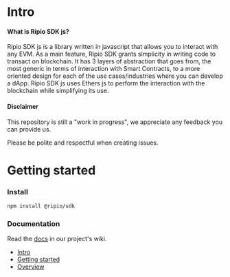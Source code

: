 # Intro

#### What is Ripio SDK js?

Ripio SDK js is a library written in javascript that allows you to interact with any EVM. As a main feature, Ripio SDK grants simplicity in writing code to transact on blockchain. It has 3 layers of abstraction that goes from, the most generic in terms of interaction with Smart Contracts, to a more oriented design for each of the use cases/industries where you can develop a dApp. Ripio SDK js uses Ethers js to perform the interaction with the blockchain while simplifying its use.

#### Disclaimer

This repository is still a "work in progress", we appreciate any feedback you can provide us.

Please be polite and respectful when creating issues.

# Getting started

### Install

```bash
npm install @ripio/sdk
```

### Documentation

Read the [docs](https://github.com/ripio/sdkjs/wiki) in our project's wiki.

- [Intro](https://github.com/ripio/sdkjs/wiki/1.-Intro)
- [Getting started](https://github.com/ripio/sdkjs/wiki/2.-Getting-started)
- [Overview](https://github.com/ripio/sdkjs/wiki/3.-Overview)
